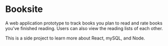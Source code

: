 # Booksite

A web application prototype to track books you plan to read and rate books you've finished reading. Users can also view the reading lists of each other. 

This is a side project to learn more about React, mySQL, and Node.
